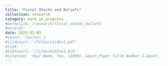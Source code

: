 ```yaml
---
title: "Fiscal Shocks and Beliefs"
collection: research
category: work_in_progress
#permalink: /research/fiscal_shocks_beliefs
#excerpt: ''
date: 2025-01-01
#venue: 'Journal 1'
#slidesurl: '/files/slides1.pdf'
#link: ''
#bibtexurl: '/files/bibtex1.bib'
#citation: 'Your Name, You. (2009). &quot;Paper Title Number 1.&quot; <i>Journal 1</i>. 1(1).'
---
```



